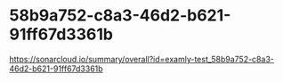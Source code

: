 # 58b9a752-c8a3-46d2-b621-91ff67d3361b
https://sonarcloud.io/summary/overall?id=examly-test_58b9a752-c8a3-46d2-b621-91ff67d3361b
